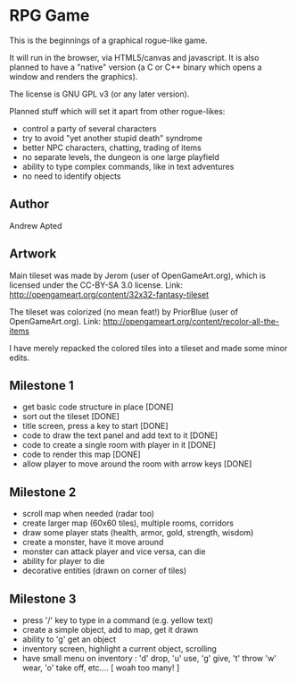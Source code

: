 
RPG Game
========

This is the beginnings of a graphical rogue-like game.

It will run in the browser, via HTML5/canvas and javascript.
It is also planned to have a "native" version (a C or C++ binary which
opens a window and renders the graphics).

The license is GNU GPL v3 (or any later version).

Planned stuff which will set it apart from other rogue-likes:

*  control a party of several characters
*  try to avoid "yet another stupid death" syndrome
*  better NPC characters, chatting, trading of items
*  no separate levels, the dungeon is one large playfield
*  ability to type complex commands, like in text adventures
*  no need to identify objects


Author
------

Andrew Apted


Artwork
-------

Main tileset was made by Jerom (user of OpenGameArt.org), which is licensed
under the CC-BY-SA 3.0 license.
Link: http://opengameart.org/content/32x32-fantasy-tileset

The tileset was colorized (no mean feat!) by PriorBlue (user of OpenGameArt.org).
Link: http://opengameart.org/content/recolor-all-the-items

I have merely repacked the colored tiles into a tileset and made some
minor edits.


Milestone 1
-----------

*  get basic code structure in place [DONE]
*  sort out the tileset [DONE]
*  title screen, press a key to start [DONE]
*  code to draw the text panel and add text to it [DONE]
*  code to create a single room with player in it [DONE]
*  code to render this map [DONE]
*  allow player to move around the room with arrow keys [DONE]


Milestone 2
-----------

*  scroll map when needed (radar too)
*  create larger map (60x60 tiles), multiple rooms, corridors
*  draw some player stats (health, armor, gold, strength, wisdom)
*  create a monster, have it move around
*  monster can attack player and vice versa, can die
*  ability for player to die
*  decorative entities (drawn on corner of tiles)


Milestone 3
-----------

*  press '/' key to type in a command (e.g. yellow text)
*  create a simple object, add to map, get it drawn
*  ability to 'g' get an object
*  inventory screen, highlight a current object, scrolling
*  have small menu on inventory : 'd' drop, 'u' use, 'g' give, 't' throw
   'w' wear, 'o' take off, etc....  [ woah too many! ]


